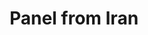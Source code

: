 ---
pid: obj6
artist: Unknown
location: Iran
title: Panel from Iran
_date: 1600 - 1625
object_type: panel
current_location: The Museum of Islamic Art, Qatar
wiki_link: https://commons.wikimedia.org/wiki/File:Unknown,_Iran_-_Panel_from_Iran_-_Google_Art_Project.jpg
permalink: "/miaq/obj6/"
layout: iiif-image-page
order: '05'
---